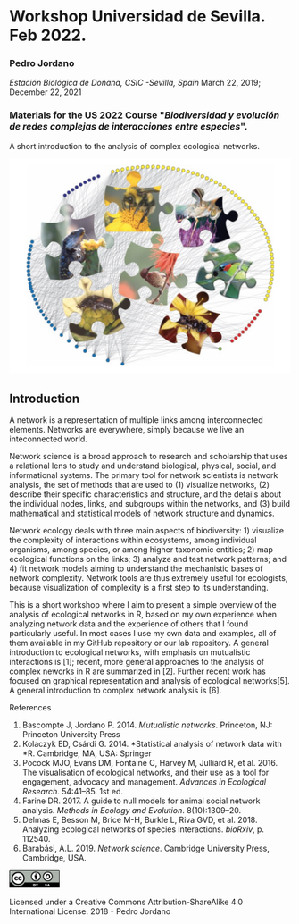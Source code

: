 # Workshop Universidad de Sevilla. Feb 2022.
### Pedro Jordano
*Estación Biológica de Doñana, CSIC -Sevilla, Spain*
March 22, 2019; December 22, 2021

### Materials for the US 2022 Course "*Biodiversidad y evolución de redes complejas de interacciones entre especies*".
A short introduction to the analysis of complex ecological networks.

<img src="./images/coverimage2.png" alt="A plant-animal interaction network" width="550"/>

## Introduction

A network is a representation of multiple links among interconnected elements. Networks are everywhere, simply because we live an inteconnected world.

Network science is a broad approach to research and scholarship that uses a relational lens to study and understand biological, physical, social, and informational systems. The primary tool for network scientists is network analysis, the set of methods that are used to (1) visualize networks, (2) describe their specific characteristics and structure, and the details about the individual nodes, links, and subgroups within the networks, and (3) build mathematical and statistical models of network structure and dynamics.

Network ecology deals with three main aspects of biodiversity: 1) visualize the complexity of interactions within ecosystems, among individual organisms, among species, or among higher taxonomic entities; 2) map ecological functions on the links; 3) analyze and test network patterns; and 4) fit network models aiming to understand the mechanistic bases of network complexity. Network tools are thus extremely useful for ecologists, because visualization of complexity is a first step to its understanding.

This is a short workshop where I aim to present a simple overview of the analysis of ecological networks in R, based on my own experience when analyzing network data and the experience of others that I found particularly useful. In most cases I use my own data and examples, all of them available in my GitHub repository or our lab repository. A general introduction to ecological networks, with emphasis on mutualistic interactions is [1]; recent, more general approaches to the analysis of complex neworks in R are summarized in [2]. Further recent work has focused on graphical representation and analysis of ecological networks[5]. A general introduction to complex network analysis is [6].

References
1. Bascompte J, Jordano P. 2014. *Mutualistic networks*. Princeton, NJ: Princeton University Press
2. Kolaczyk ED, Csárdi G. 2014. *Statistical analysis of network data with *R. Cambridge, MA, USA: Springer
3. Pocock MJO, Evans DM, Fontaine C, Harvey M, Julliard R, et al. 2016. The visualisation of ecological networks, and their use as a tool for engagement, advocacy and management. *Advances in Ecological Research*. 54:41–85. 1st ed.
4. Farine DR. 2017. A guide to null models for animal social network analysis. *Methods in Ecology and Evolution*. 8(10):1309–20.
5. Delmas E, Besson M, Brice M-H, Burkle L, Riva GVD, et al. 2018. Analyzing ecological networks of species interactions. *bioRxiv*, p. 112540.
6. Barabási, A.L. 2019. *Network science*. Cambridge University Press, Cambridge, USA.


<img src="./images/license.png" alt="License" width="90"/>

  Licensed under a Creative Commons Attribution-ShareAlike 4.0 International License.
  2018 - Pedro Jordano 
